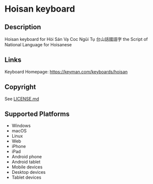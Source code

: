 Hoisan keyboard
==============

Description
-----------
Hoisan keyboard for Hòi Sán Vạ Coc Ngũi Tụ 台山話國語字 the Script of National Language for Hoisanese

Links
-----
Keyboard Homepage: https://keyman.com/keyboards/hoisan

Copyright
---------
See [LICENSE.md](LICENSE.md)

Supported Platforms
-------------------
 * Windows
 * macOS
 * Linux
 * Web
 * iPhone
 * iPad
 * Android phone
 * Android tablet
 * Mobile devices
 * Desktop devices
 * Tablet devices

